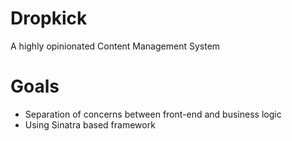 # Dropkick
A highly opinionated Content Management System

# Goals
- Separation of concerns between front-end and business logic
- Using Sinatra based framework 


